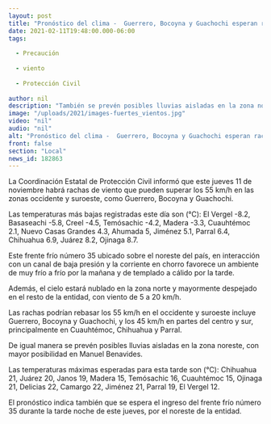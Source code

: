```yaml
---
layout: post
title: "Pronóstico del clima -  Guerrero, Bocoyna y Guachochi esperan rachas de viento de 55 km/h"
date: 2021-02-11T19:48:00.000-06:00
tags:
  
  - Precaución
  
  - viento
  
  - Protección Civil
  
author: nil
description: "También se prevén posibles lluvias aisladas en la zona noreste, principalmente en Manuel Benavides"
image: "/uploads/2021/images-fuertes_vientos.jpg"
video: "nil"
audio: "nil"
alt: "Pronóstico del clima -  Guerrero, Bocoyna y Guachochi esperan rachas de viento de 55 km/h"
front: false
section: "Local"
news_id: 182863
---
```


La Coordinación Estatal de Protección Civil informó que este jueves 11 de noviembre habrá rachas de viento que pueden superar los 55 km/h en las zonas occidente y suroeste, como Guerrero, Bocoyna y Guachochi.

Las temperaturas más bajas registradas este día son (°C): El Vergel -8.2, Basaseachi -5.8, Creel -4.5, Temósachic -4.2, Madera -3.3, Cuauhtémoc 2.1, Nuevo Casas Grandes 4.3, Ahumada 5, Jiménez 5.1, Parral 6.4, Chihuahua 6.9, Juárez 8.2, Ojinaga 8.7.

Este frente frío número 35 ubicado sobre el noreste del país, en interacción con un canal de baja presión y la corriente en chorro favorece un ambiente de muy frío a frío por la mañana y de templado a cálido por la tarde.

Además, el cielo estará nublado en la zona norte y mayormente despejado en el resto de la entidad, con viento de 5 a 20 km/h.

Las rachas podrían rebasar los 55 km/h en el occidente y suroeste incluye Guerrero, Bocoyna y Guachochi, y los 45 km/h en partes del centro y sur, principalmente en Cuauhtémoc, Chihuahua y Parral.

De igual manera se prevén posibles lluvias aisladas en la zona noreste, con mayor posibilidad en Manuel Benavides.

Las temperaturas máximas esperadas para esta tarde son (°C): Chihuahua 21, Juárez 20, Janos 19, Madera 15, Temósachic 16, Cuauhtémoc 15, Ojinaga 21, Delicias 22, Camargo 22, Jiménez 21, Parral 19, El Vergel 12.

El pronóstico indica también que se espera el ingreso del frente frío número 35 durante la tarde noche de este jueves, por el noreste de la entidad.